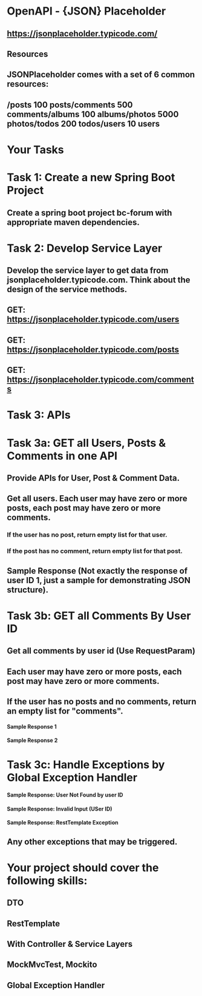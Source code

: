 # OpenAPI - {JSON} Placeholder
## https://jsonplaceholder.typicode.com/
## Resources
## JSONPlaceholder comes with a set of 6 common resources:
## /posts 100 posts/comments 500 comments/albums 100 albums/photos 5000 photos/todos 200 todos/users 10 users
# Your Tasks
# Task 1: Create a new Spring Boot Project
## Create a spring boot project bc-forum with appropriate maven dependencies.
# Task 2: Develop Service Layer
## Develop the service layer to get data from jsonplaceholder.typicode.com. Think about the design of the service methods.
## GET: https://jsonplaceholder.typicode.com/users
## GET: https://jsonplaceholder.typicode.com/posts
## GET: https://jsonplaceholder.typicode.com/comments
# Task 3: APIs
# Task 3a: GET all Users, Posts & Comments in one API
## Provide APIs for User, Post & Comment Data.
## Get all users. Each user may have zero or more posts, each post may have zero or more comments.
### If the user has no post, return empty list for that user.
### If the post has no comment, return empty list for that post.
## Sample Response (Not exactly the response of user ID 1, just a sample for demonstrating JSON structure).
# Task 3b: GET all Comments By User ID
## Get all comments by user id (Use RequestParam)
## Each user may have zero or more posts, each post may have zero or more comments.
## If the user has no posts and no comments, return an empty list for "comments".
#### Sample Response 1
#### Sample Response 2
# Task 3c: Handle Exceptions by Global Exception Handler
#### Sample Response: User Not Found by user ID
#### Sample Response: Invalid Input (USer ID)
#### Sample Response: RestTemplate Exception
## Any other exceptions that may be triggered.
# Your project should cover the following skills:
## DTO
## RestTemplate
## With Controller & Service Layers
## MockMvcTest, Mockito
## Global Exception Handler